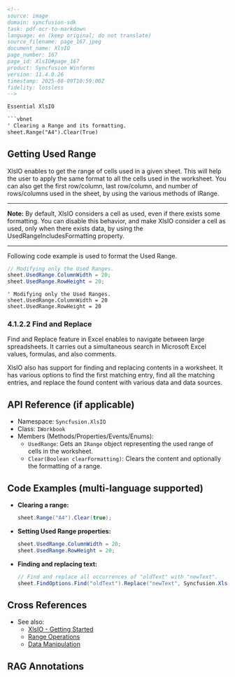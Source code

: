 ```html
<!--
source: image
domain: syncfusion-sdk
task: pdf-ocr-to-markdown
language: en (keep original; do not translate)
source_filename: page_167.jpeg
document_name: XlsIO
page_number: 167
page_id: XlsIO#page_167
product: Syncfusion Winforms
version: 11.4.0.26
timestamp: 2025-08-09T10:59:00Z
fidelity: lossless
-->

Essential XlsIO

```vbnet
' Clearing a Range and its formatting.
sheet.Range("A4").Clear(True)
```

## Getting Used Range

XlsIO enables to get the range of cells used in a given sheet. This will help the user to apply the same format to all the cells used in the worksheet. You can also get the first row/column, last row/column, and number of rows/columns used in the sheet, by using the various methods of IRange.

---

**Note:** By default, XlsIO considers a cell as used, even if there exists some formatting. You can disable this behavior, and make XlsIO consider a cell as used, only when there exists data, by using the UsedRangeIncludesFormatting property.

---

Following code example is used to format the Used Range.

```csharp
// Modifying only the Used Ranges.
sheet.UsedRange.ColumnWidth = 20;
sheet.UsedRange.RowHeight = 20;
```

```vbnet
' Modifying only the Used Ranges.
sheet.UsedRange.ColumnWidth = 20
sheet.UsedRange.RowHeight = 20
```

### 4.1.2.2 Find and Replace

Find and Replace feature in Excel enables to navigate between large spreadsheets. It carries out a simultaneous search in Microsoft Excel values, formulas, and also comments.

XlsIO also has support for finding and replacing contents in a worksheet. It has various options to find the first matching entry, find all the matching entries, and replace the found content with various data and data sources.

## API Reference (if applicable)
- Namespace: `Syncfusion.XlsIO`
- Class: `IWorkbook`
- Members (Methods/Properties/Events/Enums):
  - `UsedRange`: Gets an `IRange` object representing the used range of cells in the worksheet.
  - `Clear(Boolean clearFormatting)`: Clears the content and optionally the formatting of a range.

## Code Examples (multi-language supported)
- **Clearing a range:**
  ```csharp
  sheet.Range("A4").Clear(true);
  ```
- **Setting Used Range properties:**
  ```csharp
  sheet.UsedRange.ColumnWidth = 20;
  sheet.UsedRange.RowHeight = 20;
  ```
- **Finding and replacing text:**
  ```csharp
  // Find and replace all occurrences of "oldText" with "newText".
  sheet.FindOptions.Find("oldText").Replace("newText", Syncfusion.XlsIO.XlsFindReplaceOptions.ReplaceAll);
  ```

## Cross References
- See also:
  - [XlsIO - Getting Started](#getting-started)
  - [Range Operations](#range-operations)
  - [Data Manipulation](#data-manipulation)

## RAG Annotations
<!-- tags: [xlsio, winforms, find-and-replace, range-operations] keywords: [cell used range, format, row height, column width, usedrange, clear, find, replace] -->
```